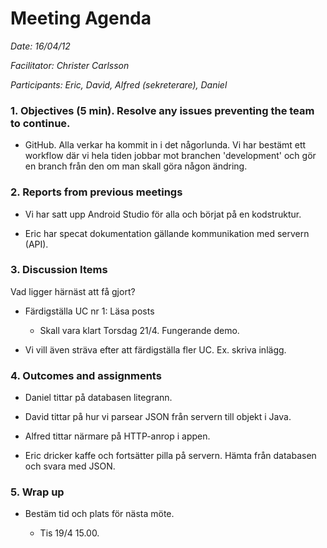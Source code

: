 # Meeting Agenda

*Date: 16/04/12*

*Facilitator: Christer Carlsson*

*Participants: Eric, David, Alfred (sekreterare), Daniel*

### 1. Objectives (5 min). Resolve any issues preventing the team to continue.

  * GitHub. Alla verkar ha kommit in i det någorlunda. Vi har bestämt ett workflow där vi hela tiden jobbar mot branchen 'development' och gör en branch från den om man skall göra någon ändring.

### 2. Reports from previous meetings

  * Vi har satt upp Android Studio för alla och börjat på en kodstruktur.

  * Eric har specat dokumentation gällande kommunikation med servern (API).

### 3. Discussion Items

  Vad ligger härnäst att få gjort?

  * Färdigställa UC nr 1: Läsa posts
  	* Skall vara klart Torsdag 21/4. Fungerande demo.

  * Vi vill även sträva efter att färdigställa fler UC. Ex. skriva inlägg.

### 4. Outcomes and assignments

  * Daniel tittar på databasen litegrann.

  * David tittar på hur vi parsear JSON från servern till objekt i Java.

  * Alfred tittar närmare på HTTP-anrop i appen.

  * Eric dricker kaffe och fortsätter pilla på servern. Hämta från databasen och svara med JSON.

### 5. Wrap up

  * Bestäm tid och plats för nästa möte.

  	* Tis 19/4 15.00.
